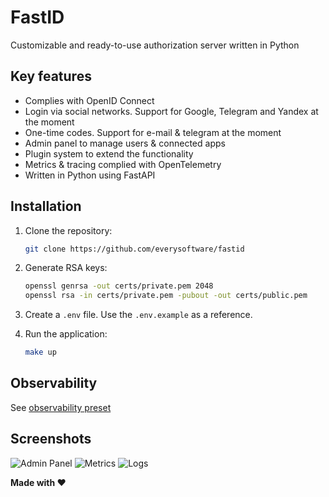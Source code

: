 # FastID

Customizable and ready-to-use authorization server written in Python

## Key features

* Complies with OpenID Connect
* Login via social networks. Support for Google, Telegram and Yandex at the moment
* One-time codes. Support for e-mail & telegram at the moment
* Admin panel to manage users & connected apps
* Plugin system to extend the functionality
* Metrics & tracing complied with OpenTelemetry
* Written in Python using FastAPI

## Installation

1. Clone the repository:

    ```bash
    git clone https://github.com/everysoftware/fastid
    ```

2. Generate RSA keys:

    ```bash
    openssl genrsa -out certs/private.pem 2048
    openssl rsa -in certs/private.pem -pubout -out certs/public.pem
    ```

3. Create a `.env` file. Use the `.env.example` as a reference.
4. Run the application:

    ```bash
    make up
    ```

## Observability

See [observability preset](https://github.com/everysoftware/fastapi-obs)

## Screenshots

![Admin Panel](assets/admin_panel.png)
![Metrics](assets/dashboard_metrics.png)
![Logs](assets/dashboards_logs.png)

**Made with ❤️**
